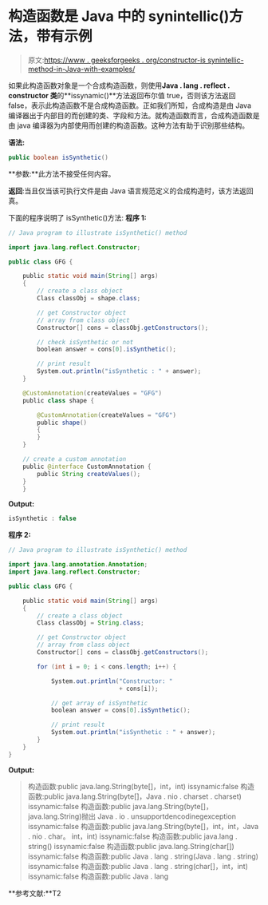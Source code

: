 # 构造函数是 Java 中的 synintellic()方法，带有示例

> 原文:[https://www . geeksforgeeks . org/constructor-is synintellic-method-in-Java-with-examples/](https://www.geeksforgeeks.org/constructor-issynthetic-method-in-java-with-examples/)

如果此构造函数对象是一个合成构造函数，则使用**Java . lang . reflect . constructor 类**的**issynamic()**方法返回布尔值 true，否则该方法返回 false，表示此构造函数不是合成构造函数。正如我们所知，合成构造是由 Java 编译器出于内部目的而创建的类、字段和方法。就构造函数而言，合成构造函数是由 java 编译器为内部使用而创建的构造函数。这种方法有助于识别那些结构。

**语法:**

```java
public boolean isSynthetic()

```

**参数:**此方法不接受任何内容。

**返回**:当且仅当该可执行文件是由 Java 语言规范定义的合成构造时，该方法返回真。

下面的程序说明了 isSynthetic()方法:
**程序 1:**

```java
// Java program to illustrate isSynthetic() method

import java.lang.reflect.Constructor;

public class GFG {

    public static void main(String[] args)
    {
        // create a class object
        Class classObj = shape.class;

        // get Constructor object
        // array from class object
        Constructor[] cons = classObj.getConstructors();

        // check isSynthetic or not
        boolean answer = cons[0].isSynthetic();

        // print result
        System.out.println("isSynthetic : " + answer);
    }

    @CustomAnnotation(createValues = "GFG")
    public class shape {

        @CustomAnnotation(createValues = "GFG")
        public shape()
        {
        }
    }

    // create a custom annotation
    public @interface CustomAnnotation {
        public String createValues();
    }
    }
```

**Output:**

```java
isSynthetic : false

```

**程序 2:**

```java
// Java program to illustrate isSynthetic() method

import java.lang.annotation.Annotation;
import java.lang.reflect.Constructor;

public class GFG {

    public static void main(String[] args)
    {
        // create a class object
        Class classObj = String.class;

        // get Constructor object
        // array from class object
        Constructor[] cons = classObj.getConstructors();

        for (int i = 0; i < cons.length; i++) {

            System.out.println("Constructor: "
                               + cons[i]);

            // get array of isSynthetic
            boolean answer = cons[0].isSynthetic();

            // print result
            System.out.println("isSynthetic : " + answer);
        }
    }
}
```

**Output:**

> 构造函数:public java.lang.String(byte[]，int，int)
> issynamic:false
> 构造函数:public java.lang.String(byte[]，Java . nio . charset . charset)
> issynamic:false
> 构造函数:public java.lang.String(byte[]，java.lang.String)抛出 Java . io . unsupportdencodinegexception
> issynamic:false
> 构造函数:public java.lang.String(byte[]，int，int，Java . nio . char。 int，int)
> issynamic:false
> 构造函数:public java.lang . string()
> issynamic:false
> 构造函数:public java.lang.String(char[])
> issynamic:false
> 构造函数:public Java . lang . string(Java . lang . string)
> issynamic:false
> 构造函数:public Java . lang . string(char[]，int，int)
> issynamic:false
> 构造函数:public Java . lang

**参考文献:**T2